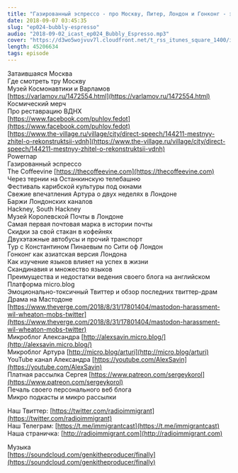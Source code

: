 ```yaml
---
title: "Газированный эспрессо - про Москву, Питер, Лондон и Гонконг - эпизод 24"
date: 2018-09-07 03:45:35
slug: "ep024-bubbly-espresso"
audio: "2018-09-02_icast_ep024_Bubbly_Espresso.mp3"
cover: "https://d3wo5wojvuv7l.cloudfront.net/t_rss_itunes_square_1400/images.spreaker.com/original/d20daaa729fc8cae11f6717f5c961b50.jpg"
length: 45206634
tags: episode
---
```

Затаившаяся Москва  
Где смотреть тру Москву  
Музей Космонавтики и Варламов  
[https://varlamov.ru/1472554.html](https://varlamov.ru/1472554.html)  
Космический мерч  
Про реставрацию ВДНХ  
[https://www.facebook.com/puhlov.fedot](https://www.facebook.com/puhlov.fedot)  
[https://www.the-village.ru/village/city/direct-speech/144211-mestnyy-zhitel-o-rekonstruktsii-vdnh](https://www.the-village.ru/village/city/direct-speech/144211-mestnyy-zhitel-o-rekonstruktsii-vdnh)  
Powernap  
Газированный эспрессо  
The Coffeevine [https://thecoffeevine.com](https://thecoffeevine.com)  
Через тернии на Останкинскую телебашню  
Фестиваль карибской культуры под окнами  
Свежие впечатления Артура о двух неделях в Лондоне  
Баржи Лондонских каналов  
Hackney, South Hackney  
Музей Королевской Почты в Лондоне  
Самая первая почтовая марка в истории почты  
Скидки за свой стакан в кофейнях  
Двухэтажные автобусы и прочий транспорт  
Тур с Константином Пинаевым по Сити оф Лондон  
Гонконг как азиатская версия Лондона  
Как изучение языков влияет на успех в жизни  
Скандинавия и множество языков  
Преимущества и недостатки ведения своего блога на английском  
Платформа micro.blog  
Эмоционально-токсичный Твиттер и обзор последних твиттер-драм  
Драма на Мастодоне [https://www.theverge.com/2018/8/31/17801404/mastodon-harassment-wil-wheaton-mobs-twitter](https://www.theverge.com/2018/8/31/17801404/mastodon-harassment-wil-wheaton-mobs-twitter)  
Микроблог Александра [http://alexsavin.micro.blog/](http://alexsavin.micro.blog/)  
Микроблог Артура [http://micro.blog/arturi](http://micro.blog/arturi)  
YouTube канал Александра [https://youtube.com/AlexSavin](https://youtube.com/AlexSavin)  
Платная рассылка Сергея [https://www.patreon.com/sergeykorol](https://www.patreon.com/sergeykorol)  
Печаль своего персонального веб блога  
Микро подкасты и микро рассылки  
  
Наш Твиттер: [https://twitter.com/radioimmigrant](https://twitter.com/radioimmigrant)  
Наш Телеграм: [https://t.me/immigrantcast](https://t.me/immigrantcast)  
Наша страничка: [http://radioimmigrant.com](http://radioimmigrant.com)  
  
Музыка  
[https://soundcloud.com/genkitheproducer/finally](https://soundcloud.com/genkitheproducer/finally)
